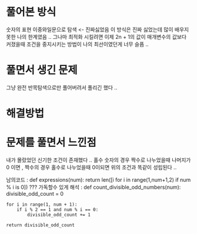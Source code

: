 # 풀어본 방식

숫자의 표현
이중와일문으로 탐색 <- 진짜싫었음 이 방식은 진짜 싫었는데 많이 배우지 못한 나의 한계였음 ..
그나마 최적화 시킬려면 이제 2n + 1의 값이 매개변수의 값보다 커졌을때 조건을 중지시키는 방법이 나의 최선이였던게 너무 슬픔 ..

# 풀면서 생긴 문제

그냥 완전 반목탐색으로만 풀어버려서 풀리긴 했다 ..

# 해결방법

# 문제를 풀면서 느낀점

내가 몰랐었던 신기한 조건이 존재했다 ..
홀수 숫자의 경우 짝수로 나누었을때 나머지가 0 이면 , 짝수의 경우 홀수로 나누었을때 0이되면 위의 조건과 똑같이 성립된다 ..

남의코드 :
def expressions(num):
return len([i for i in range(1,num+1,2) if num % i is 0])
???
가독할수 있게 해석 :
def count_divisible_odd_numbers(num):
divisible_odd_count = 0

    for i in range(1, num + 1):
        if i % 2 == 1 and num % i == 0:
            divisible_odd_count += 1

    return divisible_odd_count

